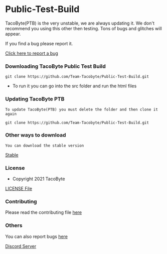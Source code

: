 # Public-Test-Build
TacoByte(PTB) is the very unstable, we are always updating it. We don't recommend you using this other then testing. Tons of bugs and glitches will appear.

If you find a bug please report it. 

[Click here to report a bug](https://github.com/Team-Tacobyte/bug-reports/issues/new)

### Downloading TacoByte Public Test Build 
```
git clone https://github.com/Team-Tacobyte/Public-Test-Build.git
```

- To run it you can go into the src folder and run the html files

### Updating TacoByte PTB
```
To update TacoByte(PTB) you must delete the folder and then clone it again 
```
```
git clone https://github.com/Team-Tacobyte/Public-Test-Build.git
```


### Other ways to download
```
You can download the stable version 
```
[Stable](https://github.com/Team-Tacobyte/Public-Test-Build/releases/tag/0.0.2)

### License

- Copyright 2021 TacoByte

[LICENSE File](https://github.com/Team-Tacobyte/Public-Test-Build/blob/main/LICENSE)

### Contributing
Please read the contributing file [here](https://github.com/Team-Tacobyte/Public-Test-Build/blob/main/Contributing.md)

### Others

You can also report bugs [here](https://github.com/Team-Tacobyte/Public-Test-Build/issues/new)

[Discord Server](https://discord.gg/bnfHAe3Na5)
